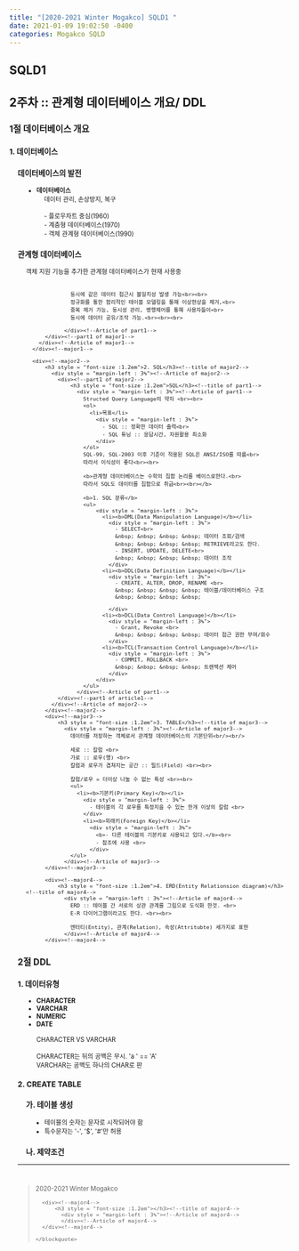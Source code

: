 ```yaml
---
title: "[2020-2021 Winter Mogakco] SQLD1 "
date: 2021-01-09 19:02:50 -0400
categories: Mogakco SQLD
---
```

## SQLD1

## 2주차 :: 관계형 데이터베이스 개요/ DDL

<div style = "font-size : 0.8em"><!--biggest-->
  <div><!--main1-->
    <h3 style = "font-size :1.4em">1절 데이터베이스 개요</h3><!--title of major1-->
  <div><!--major1-->
      <h3 style = "font-size :1.2em">1. 데이터베이스</h3><!--title of major1-->
        <div style = "margin-left : 3%"><!--Article of major1-->
          <div><!--part1 of major1-->
              <h3 style = "font-size :1.2em">데이터베이스의 발전</h3><!--title of part1-->
                <div style = "margin-left : 3%"><!--Article of part1-->
                  <ul>
                    <li><b>데이터베이스</b></li>
                      <div style = "margin-left : 3%"><!--li1-->
                        데이터 관리, 손상방지, 복구 <br/><br/>
                        - 플로우차트 중심(1960) <br/>
                        - 계층형 데이터베이스(1970)<br>
                        - 객체 관계형 데이터베이스(1990)<br>
                      </div><!--li1-->
                  </ul>
                </div><!--Article of part1-->
          </div><!--part1 of article1-->
          <div><!--part1 of article1-->
              <h3 style = "font-size :1.2em">관계형 데이터베이스</h3><!--title of part1-->
                <div style = "margin-left : 3%"><!--Article of part1-->
                  객체 지원 기능을 추가한 관계형 데이터베이스가 현재 사용중<br><br>

                  동시에 같은 데이터 접근시 불일치성 발생 가능<br><br>
                  정규화를 통한 합리적인 테이블 모델링을 통해 이상현상을 제거,<br>
                  중복 제거 가능, 동시성 관리, 병행제어를 통해 사용자들이<br>
                  동시에 데이터 공유/조작 가능.<br><br><br>

                </div><!--Article of part1-->
          </div><!--part1 of major1-->
        </div><!--Article of major1-->
      </div><!--major1-->

      <div><!--major2-->
          <h3 style = "font-size :1.2em">2. SQL</h3><!--title of major2-->
            <div style = "margin-left : 3%"><!--Article of major2-->
              <div><!--part1 of major2-->
                  <h3 style = "font-size :1.2em">SQL</h3><!--title of part1-->
                    <div style = "margin-left : 3%"><!--Article of part1-->
                      Structed Query Language의 약자 <br><br>
                      <ol>
                        <li>목표</li>
                          <div style = "margin-left : 3%">
                            - SQL :: 정확한 데이터 출력<br>
                            - SQL 튜닝 :: 응답시간, 자원활용 최소화
                          </div>
                      </ol>
                      SQL-99, SQL-2003 이후 기준이 적용된 SQL은 ANSI/ISO를 따름<br>
                      따라서 이식성이 좋다<br><br>

                      <b>관계형 데이터베이스는 수학의 집합 논리를 베이스로한다.<br>
                      따라서 SQL도 데이터를 집합으로 취급<br><br></b>

                      <b>1. SQL 분류</b>
                      <ul>
                          <div style = "margin-left : 3%">
                            <li><b>DML(Data Manipulation Language)</b></li>
                              <div style = "margin-left : 3%">
                                - SELECT<br>
                                &nbsp; &nbsp; &nbsp; &nbsp; 데이터 조회/검색
                                &nbsp; &nbsp; &nbsp; &nbsp; RETRIEVE라고도 한다.
                                - INSERT, UPDATE, DELETE<br>
                                &nbsp; &nbsp; &nbsp; &nbsp; 데이터 조작
                              </div>
                            <li><b>DDL(Data Definition Language)</b></li>
                              <div style = "margin-left : 3%">
                                - CREATE, ALTER, DROP, RENAME <br>
                                &nbsp; &nbsp; &nbsp; &nbsp; 테이블/데이터베이스 구조
                                &nbsp; &nbsp; &nbsp; &nbsp;

                              </div>
                            <li><b>DCL(Data Control Language)</b></li>
                              <div style = "margin-left : 3%">
                                - Grant, Revoke <br>
                                &nbsp; &nbsp; &nbsp; &nbsp; 데이터 접근 권한 부여/회수
                              </div>
                            <li><b>TCL(Transaction Control Language)</b></li>
                              <div style = "margin-left : 3%">
                                - COMMIT, ROLLBACK <br>
                                &nbsp; &nbsp; &nbsp; &nbsp; 트랜잭션 제어
                              </div>
                          </div>
                      </ul>
                    </div><!--Article of part1-->
              </div><!--part1 of article1-->
            </div><!--Article of major2-->
          </div><!--major2-->
          <div><!--major3-->
              <h3 style = "font-size :1.2em">3. TABLE</h3><!--title of major3-->
                <div style = "margin-left : 3%"><!--Article of major3-->
                  데이터를 저장하는 객체로서 관계형 데이터베이스의 기본단위<br/><br/>

                  세로 :: 칼럼 <br>
                  가로 :: 로우(행) <br>
                  칼럼과 로우가 겹쳐지는 공간 :: 필드(Field) <br><br>

                  칼럼/로우 = 더이상 나눌 수 없는 특성 <br><br>
                  <ul>
                    <li><b>기본키(Primary Key)</b></li>
                      <div style = "margin-left : 3%">
                        - 테이블의 각 로우를 특정지을 수 있는 한개 이상의 칼럼 <br>
                      </div>
                      <li><b>외래키(Foreign Key)</b></li>
                        <div style = "margin-left : 3%">
                          <b>- 다른 테이블의 기본키로 사용되고 있다.</b><br>
                          - 참조에 사용 <br>
                        </div>
                  </ul>
                </div><!--Article of major3-->
          </div><!--major3-->

          <div><!--major4-->
              <h3 style = "font-size :1.2em">4. ERD(Entity Relationsion diagram)</h3><!--title of major4-->
                <div style = "margin-left : 3%"><!--Article of major4-->
                  ERD :: 테이블 간 서로의 상관 관계를 그림으로 도식화 한것. <br>
                  E-R 다이어그램이라고도 한다. <br><br>

                  엔터티(Entity), 관계(Relation), 속성(Attritubte) 세가지로 표현
                </div><!--Article of major4-->
          </div><!--major4-->
  </div><!--main1-->
  <div><!--main2-->
    <h3 style = "font-size :1.4em">2절 DDL</h3><!--title of major1-->
  <div><!--major1-->
      <h3 style = "font-size :1.2em">1. 데이터유형</h3><!--title of major1-->
        <div style = "margin-left : 3%"><!--Article of major1-->
          <ul>
            <li><b>CHARACTER</b></li>
            <li><b>VARCHAR</b></li>
            <li><b>NUMERIC</b></li>
            <li><b>DATE</b></li>
            <br>
            CHARACTER VS VARCHAR <br><br>
            CHARACTER는 뒤의 공백은 무시. 'a  ' == 'A' <br>
            VARCHAR는 공백도 하나의 CHAR로 판 <br>
          </ul>
          </div>
    </div><!--major1-->
    <div><!--major2-->
        <h3 style = "font-size :1.2em">2. CREATE TABLE</h3><!--title of major2-->
          <div style = "margin-left : 3%"><!--Article of major2-->
            <div><!--Part1 of major2-->
                <h3 style = "font-size :1.2em">가. 테이블 생성</h3><!--title of major4-->
                  <div style = "margin-left : 3%"><!--Article of major4-->
                    <ul>
                      <li>테이블의 숫자는 문자로 시작되어야 함</li>
                      <li>특수문자는 '-', '$', '#'만 허용</li>
                    </ul>
                  </div><!--Article of major4-->
            </div><!--Part1 of major2-->
            <div><!--major4-->
                <h3 style = "font-size :1.2em">나. 제약조건</h3><!--title of part2-->
                  <div style = "margin-left : 3%"><!--Article of part2-->
                  </div><!--Article of par2-->
            </div><!--Part2 of major2-->
          </div><!--Article of major2-->
    </div><!--major2-->
  </div><!--main2-->
  <hr>
  <br>
  <div><!--<blockquote-->
    <blockquote>
      2020-2021 Winter Mogakco<br/>

      <div><!--major4-->
          <h3 style = "font-size :1.2em"></h3><!--title of major4-->
            <div style = "margin-left : 3%"><!--Article of major4-->
            </div><!--Article of major4-->
      </div><!--major4-->

    </blockquote>
  </div><!--<blockquote-->
</div><!--biggest-->
